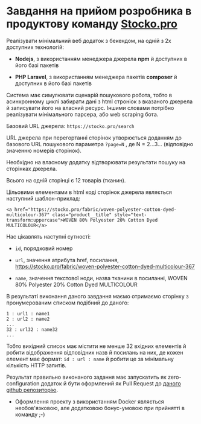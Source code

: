 # Завдання на прийом розробника в продуктову команду [Stocko.pro](https://stocko.pro/)

Реалізувати мінімальний веб додаток з бекендом, на одній з 2х доступних технологій:

  - **Nodejs**, з використанням менеджера джерела **npm** й доступних в його базі пакетів

  - **PHP Laravel**, з використанням менеджера пакетів **composer** й доступних в його базі пакетів

Система має симулювати сценарій пошукового робота, тобто в асинхронному циклі забирати дані з html строніок з вказаного джерела й записувати його на власний ресурс. Іншими словами потрібно реалізувати мінімального парсера, або web scraping бота.

Базовий URL джерела: `https://stocko.pro/search`

URL джерела при перегортанні сторінок утворюється доданням до базового URL пошукового параметра `?page=N` , де N = 2...3... (відповідно значенню номeрів сторінок).

Необхідно на власному додатку відтворювати результати пошуку на сторінках джерела.

Всього на одній сторінці є 12 товарів (тканин).

Цільовими елементами в html коді сторінок джерела являється наступний шаблон-приклад:

```
<a href="https://stocko.pro/fabric/woven-polyester-cotton-dyed-multicolour-367" class="product__title" style="text-transform:uppercase">WOVEN 80% Polyester 20% Cotton Dyed MULTICOLOUR</a>
```

Нас цікавлять наступні сутності:

- `id`, порядковий номер

- `url`, значення атрибута href, посилання, https://stocko.pro/fabric/woven-polyester-cotton-dyed-multicolour-367

- `name`, значення текстової ноди, назва тканини в посиланні, WOVEN 80% Polyester 20% Cotton Dyed MULTICOLOUR

В результаті виконання даного завдання маємо отримаємо сторінку з пронумерованим списком подібний до даного:

```
1 : url1 : name1
2 : url2 : name2
...
32 : url32 : name32
...
```

Тобто вихідний список має містити не менше 32 вхідних елементів й робити відображення відповідних назв й посилань на них, де кожен елемент має формат: `id : url : name` й робити це за мінімальну кількість HTTP запитів.

Результат правильно виконаного задання має запускатить як zero-configuration додаток й бути оформлений як Pull Request до [даного github репозиторію](https://github.com/alexnd/stocko_pro_dev_task).

  * Оформлення проекту з використанням Docker являється необов'язковою, але додатковою бонус-умовою при прийнятті в команду ;-)
